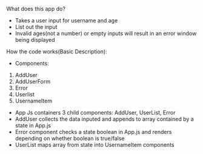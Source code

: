 What does this app do?
- Takes a user input for username and age
- List out the input
- Invalid ages(not a number) or empty inputs will result in an error window being displayed

How the code works(Basic Description):
- Components:
1) AddUser
2) AddUserForm
3) Error 
5) Userlist
6) UsernameItem

- App Js containers 3 child components: AddUser, UserList, Error
- AddUser collects the data inputed and appends to array contained by a state in App.js
- Error component checks a state boolean in App.js and renders depending on whether boolean is true/false
- UserList maps array from state into UsernameItem components



